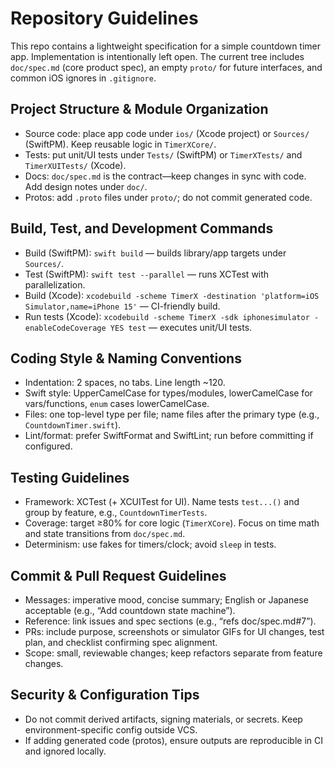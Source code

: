 # Repository Guidelines

This repo contains a lightweight specification for a simple countdown timer app. Implementation is intentionally left open. The current tree includes `doc/spec.md` (core product spec), an empty `proto/` for future interfaces, and common iOS ignores in `.gitignore`.

## Project Structure & Module Organization
- Source code: place app code under `ios/` (Xcode project) or `Sources/` (SwiftPM). Keep reusable logic in `TimerXCore/`.
- Tests: put unit/UI tests under `Tests/` (SwiftPM) or `TimerXTests/` and `TimerXUITests/` (Xcode).
- Docs: `doc/spec.md` is the contract—keep changes in sync with code. Add design notes under `doc/`.
- Protos: add `.proto` files under `proto/`; do not commit generated code.

## Build, Test, and Development Commands
- Build (SwiftPM): `swift build` — builds library/app targets under `Sources/`.
- Test (SwiftPM): `swift test --parallel` — runs XCTest with parallelization.
- Build (Xcode): `xcodebuild -scheme TimerX -destination 'platform=iOS Simulator,name=iPhone 15'` — CI-friendly build.
- Run tests (Xcode): `xcodebuild -scheme TimerX -sdk iphonesimulator -enableCodeCoverage YES test` — executes unit/UI tests.

## Coding Style & Naming Conventions
- Indentation: 2 spaces, no tabs. Line length ~120.
- Swift style: UpperCamelCase for types/modules, lowerCamelCase for vars/functions, `enum` cases lowerCamelCase.
- Files: one top-level type per file; name files after the primary type (e.g., `CountdownTimer.swift`).
- Lint/format: prefer SwiftFormat and SwiftLint; run before committing if configured.

## Testing Guidelines
- Framework: XCTest (+ XCUITest for UI). Name tests `test...()` and group by feature, e.g., `CountdownTimerTests`.
- Coverage: target ≥80% for core logic (`TimerXCore`). Focus on time math and state transitions from `doc/spec.md`.
- Determinism: use fakes for timers/clock; avoid `sleep` in tests.

## Commit & Pull Request Guidelines
- Messages: imperative mood, concise summary; English or Japanese acceptable (e.g., “Add countdown state machine”).
- Reference: link issues and spec sections (e.g., “refs doc/spec.md#7”).
- PRs: include purpose, screenshots or simulator GIFs for UI changes, test plan, and checklist confirming spec alignment.
- Scope: small, reviewable changes; keep refactors separate from feature changes.

## Security & Configuration Tips
- Do not commit derived artifacts, signing materials, or secrets. Keep environment-specific config outside VCS.
- If adding generated code (protos), ensure outputs are reproducible in CI and ignored locally.

